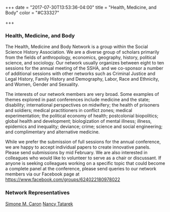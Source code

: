 +++
date = "2017-07-30T13:53:36-04:00"
title = "Health, Medicine, and Body"
color = "#C33327"

+++

### Health, Medicine, and Body

The Health, Medicine and Body Network is a group within the Social Science History Association. We are a diverse group of scholars primarily from the fields of anthropology, economics, geography, history, political science, and sociology. Our network usually organizes between eight to ten sessions for the annual meeting of the SSHA, and we co-sponsor a number of additional sessions with other networks such as Criminal Justice and Legal History, Family History and Demography, Labor, Race and Ethnicity, and Women, Gender and Sexuality.

The interests of our network members are very broad. Some examples of themes explored in past conferences include medicine and the state; disability; international perspectives on midwifery; the health of prisoners and soldiers; medical practitioners in conflict zones; medical experimentation; the political economy of health; postcolonial biopolitics; global health and development; biologization of mental illness; illness, epidemics and inequality; deviance; crime; science and social engineering; and complimentary and alternative medicine.

While we prefer the submission of full sessions for the annual conference, we are happy to accept individual papers to create innovative panels. Please send submissions by mid February. We are also interested in colleagues who would like to volunteer to serve as a chair or discussant. If anyone is seeking colleagues working on a specific topic that could become a complete panel at the conference, please send queries to our network members via our Facebook page at https://www.facebook.com/groups/624022180978022

### Network Representatives

[Simone M. Caron](caron@wfu.edu)
[Nancy Tatarek](tatarek@ohio.edu)
